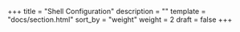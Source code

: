 +++
title = "Shell Configuration"
description = ""
template = "docs/section.html"
sort_by = "weight"
weight = 2
draft = false
+++
